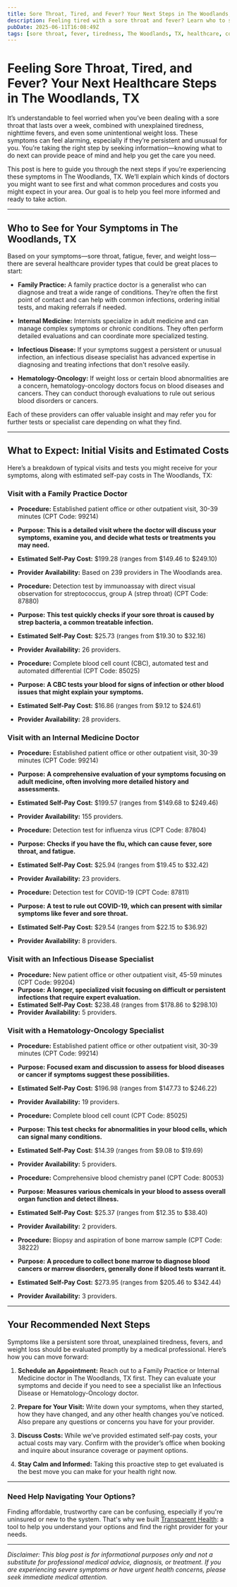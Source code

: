 ```yaml
---
title: Sore Throat, Tired, and Fever? Your Next Steps in The Woodlands, TX  
description: Feeling tired with a sore throat and fever? Learn who to see and what initial costs to expect in The Woodlands, TX for timely care.  
pubDate: 2025-06-11T16:08:49Z
tags: [sore throat, fever, tiredness, The Woodlands, TX, healthcare, costs, infectious disease, family practice, internal medicine, hematology-oncology]  
---
```


# Feeling Sore Throat, Tired, and Fever? Your Next Healthcare Steps in The Woodlands, TX

It’s understandable to feel worried when you’ve been dealing with a sore throat that lasts over a week, combined with unexplained tiredness, nighttime fevers, and even some unintentional weight loss. These symptoms can feel alarming, especially if they’re persistent and unusual for you. You’re taking the right step by seeking information—knowing what to do next can provide peace of mind and help you get the care you need.

This post is here to guide you through the next steps if you're experiencing these symptoms in The Woodlands, TX. We’ll explain which kinds of doctors you might want to see first and what common procedures and costs you might expect in your area. Our goal is to help you feel more informed and ready to take action.

---

## Who to See for Your Symptoms in The Woodlands, TX

Based on your symptoms—sore throat, fatigue, fever, and weight loss—there are several healthcare provider types that could be great places to start:

- **Family Practice:** A family practice doctor is a generalist who can diagnose and treat a wide range of conditions. They’re often the first point of contact and can help with common infections, ordering initial tests, and making referrals if needed.

- **Internal Medicine:** Internists specialize in adult medicine and can manage complex symptoms or chronic conditions. They often perform detailed evaluations and can coordinate more specialized testing.

- **Infectious Disease:** If your symptoms suggest a persistent or unusual infection, an infectious disease specialist has advanced expertise in diagnosing and treating infections that don't resolve easily.

- **Hematology-Oncology:** If weight loss or certain blood abnormalities are a concern, hematology-oncology doctors focus on blood diseases and cancers. They can conduct thorough evaluations to rule out serious blood disorders or cancers.

Each of these providers can offer valuable insight and may refer you for further tests or specialist care depending on what they find.

---

## What to Expect: Initial Visits and Estimated Costs

Here’s a breakdown of typical visits and tests you might receive for your symptoms, along with estimated self-pay costs in The Woodlands, TX:

### Visit with a Family Practice Doctor

- **Procedure:** Established patient office or other outpatient visit, 30-39 minutes (CPT Code: 99214)  
- **Purpose:** **This is a detailed visit where the doctor will discuss your symptoms, examine you, and decide what tests or treatments you may need.**  
- **Estimated Self-Pay Cost:** $199.28 (ranges from $149.46 to $249.10)  
- **Provider Availability:** Based on 239 providers in The Woodlands area.

- **Procedure:** Detection test by immunoassay with direct visual observation for streptococcus, group A (strep throat) (CPT Code: 87880)  
- **Purpose:** **This test quickly checks if your sore throat is caused by strep bacteria, a common treatable infection.**  
- **Estimated Self-Pay Cost:** $25.73 (ranges from $19.30 to $32.16)  
- **Provider Availability:** 26 providers.

- **Procedure:** Complete blood cell count (CBC), automated test and automated differential (CPT Code: 85025)  
- **Purpose:** **A CBC tests your blood for signs of infection or other blood issues that might explain your symptoms.**  
- **Estimated Self-Pay Cost:** $16.86 (ranges from $9.12 to $24.61)  
- **Provider Availability:** 28 providers.

### Visit with an Internal Medicine Doctor

- **Procedure:** Established patient office or other outpatient visit, 30-39 minutes (CPT Code: 99214)  
- **Purpose:** **A comprehensive evaluation of your symptoms focusing on adult medicine, often involving more detailed history and assessments.**  
- **Estimated Self-Pay Cost:** $199.57 (ranges from $149.68 to $249.46)  
- **Provider Availability:** 155 providers.

- **Procedure:** Detection test for influenza virus (CPT Code: 87804)  
- **Purpose:** **Checks if you have the flu, which can cause fever, sore throat, and fatigue.**  
- **Estimated Self-Pay Cost:** $25.94 (ranges from $19.45 to $32.42)  
- **Provider Availability:** 23 providers.

- **Procedure:** Detection test for COVID-19 (CPT Code: 87811)  
- **Purpose:** **A test to rule out COVID-19, which can present with similar symptoms like fever and sore throat.**  
- **Estimated Self-Pay Cost:** $29.54 (ranges from $22.15 to $36.92)  
- **Provider Availability:** 8 providers.

### Visit with an Infectious Disease Specialist

- **Procedure:** New patient office or other outpatient visit, 45-59 minutes (CPT Code: 99204)  
- **Purpose:** **A longer, specialized visit focusing on difficult or persistent infections that require expert evaluation.**  
- **Estimated Self-Pay Cost:** $238.48 (ranges from $178.86 to $298.10)  
- **Provider Availability:** 5 providers.

### Visit with a Hematology-Oncology Specialist

- **Procedure:** Established patient office or other outpatient visit, 30-39 minutes (CPT Code: 99214)  
- **Purpose:** **Focused exam and discussion to assess for blood diseases or cancer if symptoms suggest these possibilities.**  
- **Estimated Self-Pay Cost:** $196.98 (ranges from $147.73 to $246.22)  
- **Provider Availability:** 19 providers.

- **Procedure:** Complete blood cell count (CPT Code: 85025)  
- **Purpose:** **This test checks for abnormalities in your blood cells, which can signal many conditions.**  
- **Estimated Self-Pay Cost:** $14.39 (ranges from $9.08 to $19.69)  
- **Provider Availability:** 5 providers.

- **Procedure:** Comprehensive blood chemistry panel (CPT Code: 80053)  
- **Purpose:** **Measures various chemicals in your blood to assess overall organ function and detect illness.**  
- **Estimated Self-Pay Cost:** $25.37 (ranges from $12.35 to $38.40)  
- **Provider Availability:** 2 providers.

- **Procedure:** Biopsy and aspiration of bone marrow sample (CPT Code: 38222)  
- **Purpose:** **A procedure to collect bone marrow to diagnose blood cancers or marrow disorders, generally done if blood tests warrant it.**  
- **Estimated Self-Pay Cost:** $273.95 (ranges from $205.46 to $342.44)  
- **Provider Availability:** 3 providers.

---

## Your Recommended Next Steps

Symptoms like a persistent sore throat, unexplained tiredness, fevers, and weight loss should be evaluated promptly by a medical professional. Here’s how you can move forward:

1. **Schedule an Appointment:** Reach out to a Family Practice or Internal Medicine doctor in The Woodlands, TX first. They can evaluate your symptoms and decide if you need to see a specialist like an Infectious Disease or Hematology-Oncology doctor.

2. **Prepare for Your Visit:** Write down your symptoms, when they started, how they have changed, and any other health changes you've noticed. Also prepare any questions or concerns you have for your provider.

3. **Discuss Costs:** While we’ve provided estimated self-pay costs, your actual costs may vary. Confirm with the provider’s office when booking and inquire about insurance coverage or payment options.

4. **Stay Calm and Informed:** Taking this proactive step to get evaluated is the best move you can make for your health right now.

---

### Need Help Navigating Your Options?

Finding affordable, trustworthy care can be confusing, especially if you're uninsured or new to the system. That's why we built [Transparent Health](https://transparenthealth.ai): a tool to help you understand your options and find the right provider for your needs. 

---

*Disclaimer: This blog post is for informational purposes only and not a substitute for professional medical advice, diagnosis, or treatment. If you are experiencing severe symptoms or have urgent health concerns, please seek immediate medical attention.*